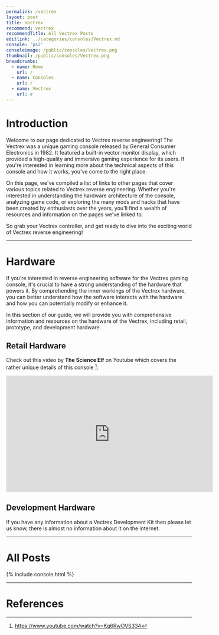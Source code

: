 ```yaml
---
permalink: /vectrex
layout: post
title: Vectrex
recommend: vectrex
recommendTitle: All Vectrex Posts
editlink: ../categories/consoles/Vectrex.md
console: 'ps2'
consoleimage: /public/consoles/Vectrex.png
thumbnail: /public/consoles/Vectrex.png
breadcrumbs:
  - name: Home
    url: /
  - name: Consoles
    url: /
  - name: Vectrex
    url: #
---
```


# Introduction
Welcome to our page dedicated to Vectrex reverse engineering! The Vectrex was a unique gaming console released by General Consumer Electronics in 1982. It featured a built-in vector monitor display, which provided a high-quality and immersive gaming experience for its users. If you're interested in learning more about the technical aspects of this console and how it works, you've come to the right place. 

On this page, we've compiled a list of links to other pages that cover various topics related to Vectrex reverse engineering. Whether you're interested in understanding the hardware architecture of the console, analyzing game code, or exploring the many mods and hacks that have been created by enthusiasts over the years, you'll find a wealth of resources and information on the pages we've linked to. 

So grab your Vectrex controller, and get ready to dive into the exciting world of Vectrex reverse engineering!

---
# Hardware
If you're interested in reverse engineering software for the Vectrex gaming console, it's crucial to have a strong understanding of the hardware that powers it. By comprehending the inner workings of the Vectrex hardware, you can better understand how the software interacts with the hardware and how you can potentially modify or enhance it.

In this section of our guide, we will provide you with comprehensive information and resources on the hardware of the Vectrex, including retail, prototype, and development hardware.

## Retail Hardware
Check out this video by **The Science Elf** on Youtube which covers the rather unique details of this console [^1]:
<iframe width="560" height="315" src="https://www.youtube.com/embed/Kg6RwOVS334" title="GCE's Mad Hack of a Console" frameborder="0" allow="accelerometer; autoplay; clipboard-write; encrypted-media; gyroscope; picture-in-picture" allowfullscreen></iframe>

## Development Hardware
If you have any information about a Vectrex Development Kit then please let us know, there is almost no information about it on the internet.

---
# All Posts
<div>

{% include console.html %}
</div>

---
# References
[^1]: https://www.youtube.com/watch?v=Kg6RwOVS334
